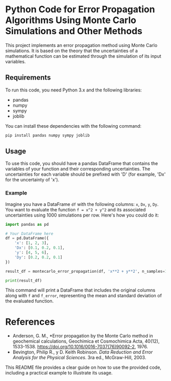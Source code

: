# Python Code for Error Propagation Algorithms Using Monte Carlo Simulations and Other Methods

This project implements an error propagation method using Monte Carlo simulations. It is based on the theory that the uncertainties of a mathematical function can be estimated through the simulation of its input variables.

## Requirements

To run this code, you need Python 3.x and the following libraries:

- pandas
- numpy
- sympy
- joblib

You can install these dependencies with the following command:

```bash
pip install pandas numpy sympy joblib
```

## Usage

To use this code, you should have a pandas DataFrame that contains the variables of your function and their corresponding uncertainties. The uncertainties for each variable should be prefixed with 'D' (for example, 'Dx' for the uncertainty of 'x').

### Example

Imagine you have a DataFrame `df` with the following columns: `x`, `Dx`, `y`, `Dy`. You want to evaluate the function `f = x^2 + y^2` and its associated uncertainties using 1000 simulations per row. Here's how you could do it:

```python
import pandas as pd

# Your DataFrame here
df = pd.DataFrame({
    'x': [1, 2, 3],
    'Dx': [0.1, 0.2, 0.1],
    'y': [4, 5, 6],
    'Dy': [0.2, 0.2, 0.1]
})

result_df = montecarlo_error_propagation(df, 'x**2 + y**2', n_samples=1000)

print(result_df)
```

This command will print a DataFrame that includes the original columns along with `f` and `f_error`, representing the mean and standard deviation of the evaluated function.

# References

* Anderson, G. M., *Error propagation by the Monte Carlo method in geochemical calculations, Geochimica et Cosmochimica Acta, 40(12), 1533-1538. https://doi.org/10.1016/0016-7037(76)90092-2, 1976.
* Bevington, Philip R., y D. Keith Robinson. *Data Reduction and Error Analysis for the Physical Sciences*. 3ra ed., McGraw-Hill, 2003.


This README file provides a clear guide on how to use the provided code, including a practical example to illustrate its usage.

